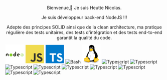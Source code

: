 <p align="center">
Bienvenue,👋
Je suis Heutte Nicolas.
</p>
</p>                                        
<p align="center">
Je suis développeur back-end NodeJS !!!
</p>


<p align="center">
Adepte des principes SOLID ainsi que de la clean architecture, ma pratique régulière des tests unitaires, des tests d'intégration et des tests end-to-end garantit la qualité du code. 
</p>
<div style="display: inline-block; margin-right:20">
<img src="https://raw.githubusercontent.com/devicons/devicon/master/icons/nodejs/nodejs-original-wordmark.svg" alt="NodeJs" width="60" height="60"/>
<img src="https://raw.githubusercontent.com/devicons/devicon/master/icons/javascript/javascript-original.svg" alt="JavaScript" width="60" height="60"/>
<img src="https://raw.githubusercontent.com/devicons/devicon/master/icons/typescript/typescript-original.svg" alt="Typescript" width="60" height="60"/>
<img src="https://camo.githubusercontent.com/bbb327d6ba7708520eaafd13396fed64d73bf5df5c4cdd0ba03cf0843f7a9340/68747470733a2f2f7777772e766563746f726c6f676f2e7a6f6e652f6c6f676f732f676e755f626173682f676e755f626173682d69636f6e2e737667" alt="Bash" width="60" height="60"/>
<img src="https://raw.githubusercontent.com/devicons/devicon/master/icons/linux/linux-original.svg" alt="Typescript" width="60" height="60"/>
<img src="https://user-images.githubusercontent.com/115704191/209804279-5f5df47f-6201-4847-a41d-af6caf08b06c.png" alt="Typescript" width="60" height="60"/>
<img src="https://camo.githubusercontent.com/ce0a32825268b09cd5e0fc7c2a09c587a708491427cb794cade8f1866f7284c6/68747470733a2f2f7777772e766563746f726c6f676f2e7a6f6e652f6c6f676f732f6a6573746a73696f2f6a6573746a73696f2d69636f6e2e737667" alt="Typescript" width="60" height="60"/>
<img src="" alt="Typescript" width="60" height="60"/>
<img src="" alt="Typescript" width="60" height="60"/>
<img src="" alt="Typescript" width="60" height="60"/>
<img src="" alt="Typescript" width="60" height="60"/>
<img src="" alt="Typescript" width="60" height="60"/>
<img src="" alt="Typescript" width="60" height="60"/>
<img src="" alt="Typescript" width="60" height="60"/>
</div>



   
